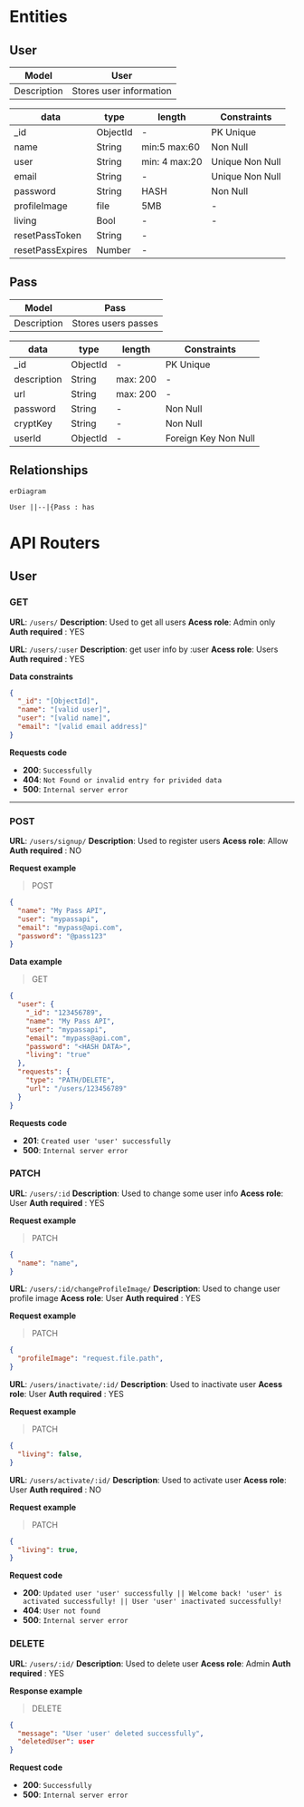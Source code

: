 # Entities

## User

| Model | User  |
|--------|-------|
| Description|Stores user information |

| data | type | length | Constraints |
|------|------|--------|-------------|
|_id   |ObjectId| -  | PK Unique     |
|name  |String| min:5 max:60 | Non Null  |
|user  | String| min: 4 max:20| Unique Non Null|
|email | String| -     | Unique Non Null  |
|password| String| HASH| Non Null	 |
| profileImage| file   | 5MB | -       |
|living| Bool | -      |  - 		 |
|resetPassToken| String| - 	   | 	 |
|resetPassExpires| Number | - 	   |  |

## Pass

| Model | Pass  |
|--------|-------|
| Description|Stores users passes |

| data | type | length | Constraints |
|------|------|--------|-------------|
| _id  |ObjectId| -    | PK Unique   |
| description|String| max: 200 | -	 |
| url | String| max: 200    | - 	 |
|password| String | - 		| Non Null   |
| cryptKey | String | -     | Non Null |
| userId | ObjectId | - | Foreign Key Non Null|


## Relationships

```mermaid
erDiagram

User ||--|{Pass : has

```

# API Routers

## User

### GET

**URL**: `/users/`
**Description**: Used to get all users
**Acess role**: Admin only
**Auth required** : YES


**URL**: `/users/:user`
**Description**: get user info by :user
**Acess role**: Users
**Auth required** : YES

**Data constraints**

```json
{
  "_id": "[ObjectId]",
  "name": "[valid user]",
  "user": "[valid name]",
  "email": "[valid email address]"
}
```

**Requests code**
- **200**: `Successfully`
- **404**: `Not Found or invalid entry for privided data`
- **500**: `Internal server error`

---

### POST

**URL**: `/users/signup/`
**Description**: Used to register users
**Acess role**: Allow
**Auth required** : NO

**Request example**

> POST
```json
{
  "name": "My Pass API",
  "user": "mypassapi",
  "email": "mypass@api.com",
  "password": "@pass123"
}
```
**Data example**
> GET

```json
{
  "user": {
    "_id": "123456789",
    "name": "My Pass API",
    "user": "mypassapi",
    "email": "mypass@api.com",
    "password": "<HASH DATA>",
    "living": "true"
  },
  "requests": {
	"type": "PATH/DELETE",
	"url": "/users/123456789"
  }
}
```

**Requests code**
- **201**: `Created user 'user' successfully`
- **500**: `Internal server error`

### PATCH

**URL**: `/users/:id`
**Description**: Used to change some user info
**Acess role**: User
**Auth required** : YES

**Request example**

> PATCH
```json
{
  "name": "name",
}
```


**URL**: `/users/:id/changeProfileImage/`
**Description**: Used to change user profile image
**Acess role**: User
**Auth required** : YES

**Request example**

> PATCH
```json
{
  "profileImage": "request.file.path",
}
```

**URL**: `/users/inactivate/:id/`
**Description**: Used to inactivate user
**Acess role**: User
**Auth required** : YES

**Request example**

> PATCH
```json
{
  "living": false,
}
```

**URL**: `/users/activate/:id/`
**Description**: Used to activate user
**Acess role**: User
**Auth required** : NO

**Request example**

> PATCH
```json
{
  "living": true,
}
```

**Request code**
- **200**: `Updated user 'user' successfully || Welcome back! 'user' is activated successfully! || User 'user' inactivated successfully!`
- **404**: `User not found`
- **500**: `Internal server error`

### DELETE

**URL**: `/users/:id/`
**Description**: Used to delete user
**Acess role**: Admin
**Auth required** : YES

**Response example**

> DELETE
```json
{
  "message": "User 'user' deleted successfully",
  "deletedUser": user
}
```

**Request code**
- **200**: `Successfully`
- **500**: `Internal server error`